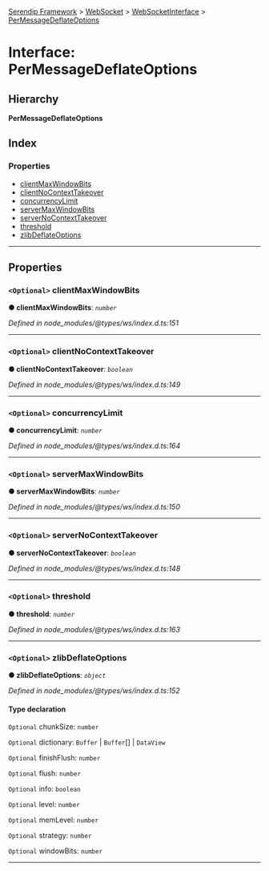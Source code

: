 [Serendip Framework](../README.md) > [WebSocket](../modules/websocket.md) > [WebSocketInterface](../interfaces/websocket.websocketinterface.md) > [PerMessageDeflateOptions](../interfaces/websocket.websocketinterface.permessagedeflateoptions.md)

# Interface: PerMessageDeflateOptions

## Hierarchy

**PerMessageDeflateOptions**

## Index

### Properties

* [clientMaxWindowBits](websocket.websocketinterface.permessagedeflateoptions.md#clientmaxwindowbits)
* [clientNoContextTakeover](websocket.websocketinterface.permessagedeflateoptions.md#clientnocontexttakeover)
* [concurrencyLimit](websocket.websocketinterface.permessagedeflateoptions.md#concurrencylimit)
* [serverMaxWindowBits](websocket.websocketinterface.permessagedeflateoptions.md#servermaxwindowbits)
* [serverNoContextTakeover](websocket.websocketinterface.permessagedeflateoptions.md#servernocontexttakeover)
* [threshold](websocket.websocketinterface.permessagedeflateoptions.md#threshold)
* [zlibDeflateOptions](websocket.websocketinterface.permessagedeflateoptions.md#zlibdeflateoptions)

---

## Properties

<a id="clientmaxwindowbits"></a>

### `<Optional>` clientMaxWindowBits

**● clientMaxWindowBits**: *`number`*

*Defined in node_modules/@types/ws/index.d.ts:151*

___
<a id="clientnocontexttakeover"></a>

### `<Optional>` clientNoContextTakeover

**● clientNoContextTakeover**: *`boolean`*

*Defined in node_modules/@types/ws/index.d.ts:149*

___
<a id="concurrencylimit"></a>

### `<Optional>` concurrencyLimit

**● concurrencyLimit**: *`number`*

*Defined in node_modules/@types/ws/index.d.ts:164*

___
<a id="servermaxwindowbits"></a>

### `<Optional>` serverMaxWindowBits

**● serverMaxWindowBits**: *`number`*

*Defined in node_modules/@types/ws/index.d.ts:150*

___
<a id="servernocontexttakeover"></a>

### `<Optional>` serverNoContextTakeover

**● serverNoContextTakeover**: *`boolean`*

*Defined in node_modules/@types/ws/index.d.ts:148*

___
<a id="threshold"></a>

### `<Optional>` threshold

**● threshold**: *`number`*

*Defined in node_modules/@types/ws/index.d.ts:163*

___
<a id="zlibdeflateoptions"></a>

### `<Optional>` zlibDeflateOptions

**● zlibDeflateOptions**: *`object`*

*Defined in node_modules/@types/ws/index.d.ts:152*

#### Type declaration

`Optional`  chunkSize: `number`

`Optional`  dictionary: `Buffer` \| `Buffer`[] \| `DataView`

`Optional`  finishFlush: `number`

`Optional`  flush: `number`

`Optional`  info: `boolean`

`Optional`  level: `number`

`Optional`  memLevel: `number`

`Optional`  strategy: `number`

`Optional`  windowBits: `number`

___

